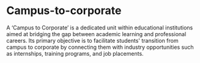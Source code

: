 # Campus-to-corporate
A ‘Campus to Corporate’ is a dedicated unit within educational institutions aimed at bridging the gap between  academic learning and professional careers. Its primary objective is to facilitate students' transition from campus  to corporate by connecting them with industry opportunities such as internships, training programs, and job  placements. 
